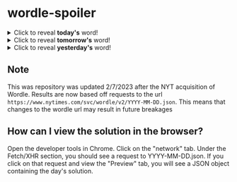 # wordle-spoiler

<details>
  <summary>Click to reveal <b>today's</b> word!</summary>
  <br>
  <b> spurt </b>
</details>

<details>
  <summary>Click to reveal <b>tomorrow's</b> word!</summary>
  <br>
  <b> bunch </b>
</details>

<details>
  <summary>Click to reveal <b>yesterday's</b> word!</summary>
  <br>
  <b> while </b>
</details>

## Note
This was repository was updated 2/7/2023 after the NYT acquisition of Wordle. Results are now based off requests to the url `https://www.nytimes.com/svc/wordle/v2/YYYY-MM-DD.json`. This means that changes to the wordle url may result in future breakages

## How can I view the solution in the browser?
Open the developer tools in Chrome. Click on the "network" tab. Under the Fetch/XHR section, you should see a request to YYYY-MM-DD.json. If you click on that request and view the "Preview" tab, you will see a JSON object containing the day's solution.